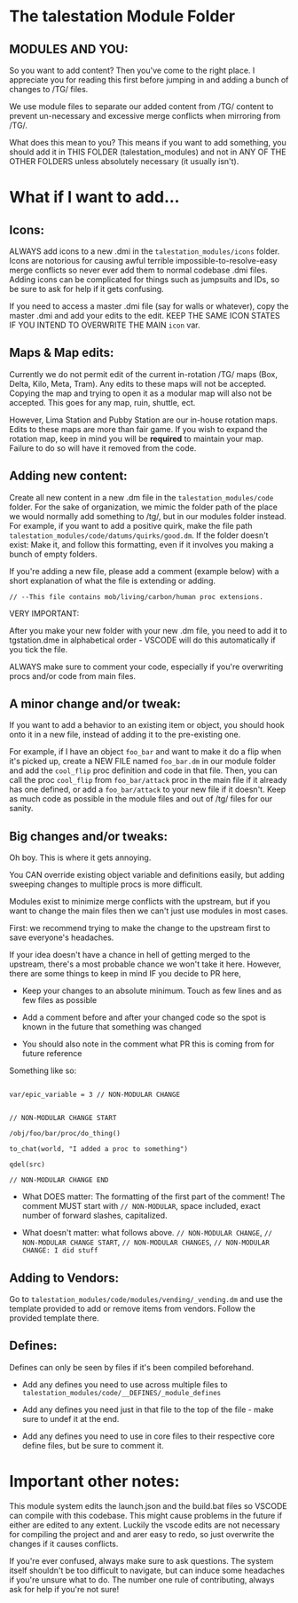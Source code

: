 
# The talestation Module Folder

## MODULES AND YOU:

So you want to add content? Then you've come to the right place. I appreciate you for reading this first before jumping in and adding a bunch of changes to /TG/ files.

We use module files to separate our added content from /TG/ content to prevent un-necessary and excessive merge conflicts when mirroring from /TG/.

What does this mean to you? This means if you want to add something, you should add it in THIS FOLDER (talestation_modules) and not in ANY OF THE OTHER FOLDERS unless absolutely necessary (it usually isn't).

# What if I want to add...

## Icons:

ALWAYS add icons to a new .dmi in the `talestation_modules/icons` folder. Icons are notorious for causing awful terrible impossible-to-resolve-easy merge conflicts so never ever add them to normal codebase .dmi files. Adding icons can be complicated for things such as jumpsuits and IDs, so be sure to ask for help if it gets confusing.

 If you need to access a master .dmi file (say for walls or whatever), copy the master .dmi and add your edits to the edit. KEEP THE SAME ICON STATES IF YOU INTEND TO OVERWRITE THE MAIN `icon` var.

## Maps & Map edits:

Currently we do not permit edit of the current in-rotation /TG/ maps (Box, Delta, Kilo, Meta, Tram). Any edits to these maps will not be accepted. Copying the map and trying to open it as a modular map will also not be accepted. This goes for any map, ruin, shuttle, ect.

However, Lima Station and Pubby Station are our in-house rotation maps. Edits to these maps are more than fair game. If you wish to expand the rotation map, keep in mind you will be **required** to maintain your map. Failure to do so will have it removed from the code.

## Adding new content:

Create all new content in a new .dm file in the `talestation_modules/code` folder. For the sake of organization, we mimic the folder path of the place we would normally add something to /tg/, but in our modules folder instead. For example, if you want to add a positive quirk, make the file path `talestation_modules/code/datums/quirks/good.dm`. If the folder doesn't exist: Make it, and follow this formatting, even if it involves you making a bunch of empty folders.

If you're adding a new file, please add a comment (example below) with a short explanation of what the file is extending or adding.

`// --This file contains mob/living/carbon/human proc extensions.`

VERY IMPORTANT:

After you make your new folder with your new .dm file, you need to add it to tgstation.dme in alphabetical order - VSCODE will do this automatically if you tick the file.

ALWAYS make sure to comment your code, especially if you're overwriting procs and/or code from main files. 

## A minor change and/or tweak:

If you want to add a behavior to an existing item or object, you should hook onto it in a new file, instead of adding it to the pre-existing one.

For example, if I have an object `foo_bar` and want to make it do a flip when it's picked up, create a NEW FILE named `foo_bar.dm` in our module folder and add the `cool_flip` proc definition and code in that file. Then, you can call the proc `cool_flip` from `foo_bar/attack` proc in the main file if it already has one defined, or add a `foo_bar/attack` to your new file if it doesn't. Keep as much code as possible in the module files and out of /tg/ files for our sanity.

## Big changes and/or tweaks:

Oh boy. This is where it gets annoying.

You CAN override existing object variable and definitions easily, but adding sweeping changes to multiple procs is more difficult.

Modules exist to minimize merge conflicts with the upstream, but if you want to change the main files then we can't just use modules in most cases.

First: we recommend trying to make the change to the upstream first to save everyone's headaches.

If your idea doesn't have a chance in hell of getting merged to the upstream, there's a most probable chance we won't take it here. However, there are some things to keep in mind IF you decide to PR here,

- Keep your changes to an absolute minimum. Touch as few lines and as few files as possible

- Add a comment before and after your changed code so the spot is known in the future that something was changed

- You should also note in the comment what PR this is coming from for future reference

Something like so:

```

var/epic_variable = 3 // NON-MODULAR CHANGE

```

```

// NON-MODULAR CHANGE START

/obj/foo/bar/proc/do_thing()

to_chat(world, "I added a proc to something")

qdel(src)

// NON-MODULAR CHANGE END

```

- What DOES matter: The formatting of the first part of the comment! The comment MUST start with `// NON-MODULAR`, space included, exact number of forward slashes, capitalized.

- What doesn't matter: what follows above. `// NON-MODULAR CHANGE`, `// NON-MODULAR CHANGE START`, `// NON-MODULAR CHANGES`, `// NON-MODULAR CHANGE: I did stuff`

## Adding to Vendors:

Go to `talestation_modules/code/modules/vending/_vending.dm` and use the template provided to add or remove items from vendors. Follow the provided template there.

## Defines:

Defines can only be seen by files if it's been compiled beforehand.

- Add any defines you need to use across multiple files to `talestation_modules/code/__DEFINES/_module_defines`

- Add any defines you need just in that file to the top of the file - make sure to undef it at the end.

- Add any defines you need to use in core files to their respective core define files, but be sure to comment it.

# Important other notes:

This module system edits the launch.json and the build.bat files so VSCODE can compile with this codebase. This might cause problems in the future if either are edited to any extent. Luckily the vscode edits are not necessary for compiling the project and and arer easy to redo, so just overwrite the changes if it causes conflicts.

If you're ever confused, always make sure to ask questions. The system itself shouldn't be too difficult to navigate, but can induce some headaches if you're unsure what to do. The number one rule of contributing, always ask for help if you're not sure!

